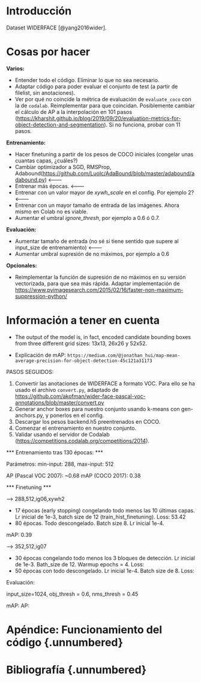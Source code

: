 # Introducción

Dataset WIDERFACE [@yang2016wider].

# Cosas por hacer

**Varios:**

- Entender todo el código. Eliminar lo que no sea necesario.
- Adaptar código para poder evaluar el conjunto de test (a partir de filelist, sin anotaciones).
- Ver por qué no coincide la métrica de evaluación de `evaluate_coco` con la de `codalab`. Reimplementar para que coincidan. Posiblemente cambiar el cálculo de AP a la interpolación en 101 pasos (https://kharshit.github.io/blog/2019/09/20/evaluation-metrics-for-object-detection-and-segmentation). Si no funciona, probar con 11 pasos.

**Entrenamiento:**

- Hacer finetuning a partir de los pesos de COCO iniciales (congelar unas cuantas capas, ¿cuáles?)
- Cambiar optimizador a SGD, RMSProp, Adabound(https://github.com/Luolc/AdaBound/blob/master/adabound/adabound.py) <---
- Entrenar más épocas. <---
- Entrenar con un valor mayor de *xywh_scale* en el config. Por ejemplo 2? <---
- Entrenar con un mayor tamaño de entrada de las imágenes. Ahora mismo en Colab no es viable.
- Aumentar el umbral *ignore_thresh*, por ejemplo a 0.6 ó 0.7.

**Evaluación:**

- Aumentar tamaño de entrada (no sé si tiene sentido que supere al input_size de entrenamiento) <---
- Aumentar umbral supresión de no máximos, por ejemplo a 0.6

**Opcionales:**

- Reimplementar la funcíón de supresión de no máximos en su versión vectorizada, para que sea más rápida. Adaptar implementación de https://www.pyimagesearch.com/2015/02/16/faster-non-maximum-suppression-python/

# Información a tener en cuenta

- The output of the model is, in fact, encoded candidate bounding boxes from three different grid sizes: 13x13, 26x26 y 52x52.

- Explicación de mAP: `https://medium.com/@jonathan_hui/map-mean-average-precision-for-object-detection-45c121a31173`

PASOS SEGUIDOS:

1. Convertir las anotaciones de WIDERFACE a formato VOC. Para ello se ha usado el archivo `convert.py`, adaptado de https://github.com/akofman/wider-face-pascal-voc-annotations/blob/master/convert.py
4. Generar anchor boxes para nuestro conjunto usando k-means con gen-anchors.py, y ponerlos en el config.
5. Descargar los pesos backend.h5 preentrenados en COCO.
6. Comenzar el entrenamiento en nuestro conjunto.
7. Validar usando el servidor de Codalab (https://competitions.codalab.org/competitions/2014).

*** Entrenamiento tras 130 épocas: ***

Parámetros: min-input: 288, max-input: 512

AP (Pascal VOC 2007): ~0.68
mAP (COCO 2017): 0.38

*** Finetuning ***

--> 288,512,ig06,xywh2

- 17 épocas (early stopping) congelando todo menos las 10 últimas capas. Lr inicial de 1e-3, batch size de 12 (train_hist_finetuning). Loss: 53.42
- 80 épocas. Todo descongelado. Batch size 8. Lr inicial 1e-4.

mAP: 0.39

--> 352,512,ig07

- 30 épocas congelando todo menos los 3 bloques de detección. Lr inicial de 1e-3. Bath_size de 12. Warmup epochs = 4. Loss:
- 50 épocas con todo descongelado. Lr inicial 1e-4. Batch size de 8. Loss:

Evaluación:

input_size=1024, obj_thresh = 0.6, nms_thresh = 0.45

mAP:
AP:

# Apéndice: Funcionamiento del código {.unnumbered}

<!-- Esto es una prueba de referencia al apéndice: [Apéndice A: Funcionamiento del código].-->

# Bibliografía {.unnumbered}
